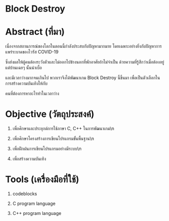 # Block Destroy



#  Abstract (ที่มา)

เนื่องจากสถานการณ์ของโลกในตอนนี้กำลังประสบกับปัญหามากมาย โดยเฉพาะอย่างยิ่งกับปัญหาการแพร่ระบาดของไวรัส COVID-19 

ซึ่งส่งผลให้ผู้คนต้องระวังตัวและไม่ออกไปข้างนอกที่พักอาศัยถ้าไม่จำเป็น ด้วยความที่รู้สึกว่าเมื่อต้องอยู่แต่บ้านเฉยๆ นั้นน่าเบื่อ 

และมีเวลาว่างมากจนเกินไป พวกเราจึงได้พัฒนาเกม Block Destroy นี้ขึ้นมา เพื่อเป็นตัวเลือกในการสร้างความบันเทิงให้กับ

คนที่ต้องการหาอะไรทำในเวลาว่าง

# Objective (วัตถุประสงค์)

1. เพื่อศึกษาและประยุกต์การใช้ภาษา C, C++ ในการพัฒนาเกม\n

2. เพื่อศึกษาโครงสร้างการเขียนโปรแกรมขั้นพื้นฐาน\n

3. เพื่อฝึกฝนการเขียนโปรแกรมอย่างมีระบบ\n

4. เพื่อสร้างความบันเทิง

# Tools (เครื่องมือที่ใช้)

1. codeblocks

2. C program language

3. C++ program language
